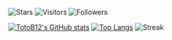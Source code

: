 ![Stars](https://img.shields.io/badge/dynamic/json?label=%20Stars&query=%24.stars&url=https://api.github-star-counter.workers.dev/user/TotoB12)
![Visitors](https://visitor-badge.laobi.icu/badge?page_id=TotoB12.TotoB12)
![Followers](https://img.shields.io/badge/dynamic/json?logo=github&label=GitHub+Followers&labelColor=282c34&color=181717&query=%24.data.totalSubs&url=https%3A%2F%2Fapi.spencerwoo.com%2Fsubstats%2F%3Fsource%3Dgithub%26queryKey%3DTotoB12&longCache=true")

[![TotoB12's GitHub stats](https://github-readme-stats.vercel.app/api?username=TotoB12&count_private=true&show_icons=true)](https://github.com/TotoB12)
[![Top Langs](https://github-readme-stats.vercel.app/api/top-langs/?username=TotoB12&layout=compact)](https://github.com/TotoB12)
![Streak](https://github-readme-streak-stats.herokuapp.com/?user=TotoB12&theme=tokyonight)
